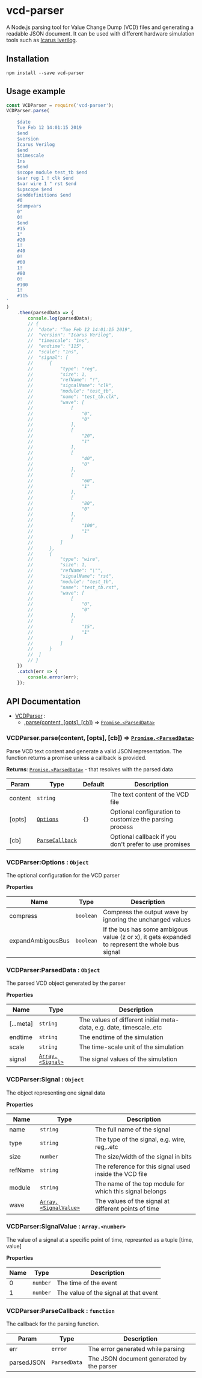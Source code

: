 # vcd-parser

A Node.js parsing tool for Value Change Dump (VCD) files and generating a readable JSON document. It can be used with different hardware simulation tools such as [Icarus Iverilog](http://iverilog.icarus.com).

## Installation

`npm install --save vcd-parser`

## Usage example

```javascript
const VCDParser = require('vcd-parser');
VCDParser.parse(
	`
	$date
	Tue Feb 12 14:01:15 2019
	$end
	$version
	Icarus Verilog
	$end
	$timescale
	1ns
	$end
	$scope module test_tb $end
	$var reg 1 ! clk $end
	$var wire 1 " rst $end
	$upscope $end
	$enddefinitions $end
	#0
	$dumpvars
	0"
	0!
	$end
	#15
	1"
	#20
	1!
	#40
	0!
	#60
	1!
	#80
	0!
	#100
	1!
	#115
`
)
	.then(parsedData => {
		console.log(parsedData);
		// {
		// 	"date": "Tue Feb 12 14:01:15 2019",
		// 	"version": "Icarus Verilog",
		// 	"timescale": "1ns",
		// 	"endtime": "115",
		// 	"scale": "1ns",
		// 	"signal": [
		// 		{
		// 			"type": "reg",
		// 			"size": 1,
		// 			"refName": "!",
		// 			"signalName": "clk",
		// 			"module": "test_tb",
		// 			"name": "test_tb.clk",
		// 			"wave": [
		// 				[
		// 					"0",
		// 					"0"
		// 				],
		// 				[
		// 					"20",
		// 					"1"
		// 				],
		// 				[
		// 					"40",
		// 					"0"
		// 				],
		// 				[
		// 					"60",
		// 					"1"
		// 				],
		// 				[
		// 					"80",
		// 					"0"
		// 				],
		// 				[
		// 					"100",
		// 					"1"
		// 				]
		// 			]
		// 		},
		// 		{
		// 			"type": "wire",
		// 			"size": 1,
		// 			"refName": "\"",
		// 			"signalName": "rst",
		// 			"module": "test_tb",
		// 			"name": "test_tb.rst",
		// 			"wave": [
		// 				[
		// 					"0",
		// 					"0"
		// 				],
		// 				[
		// 					"15",
		// 					"1"
		// 				]
		// 			]
		// 		}
		// 	]
		// }
	})
	.catch(err => {
		console.error(err);
	});
```

## API Documentation

-   [VCDParser](#VCDParser) :
    -   [.parse(content, [opts], [cb])](#VCDParser..parse) ⇒ [<code>Promise.&lt;ParsedData&gt;</code>](#VCDParser..ParsedData)

<a name="VCDParser..parse"></a>

### VCDParser.parse(content, [opts], [cb]) ⇒ [<code>Promise.&lt;ParsedData&gt;</code>](#VCDParser..ParsedData)

Parse VCD text content and generate a valid JSON representation.
The function returns a promise unless a callback is provided.

**Returns**: [<code>Promise.&lt;ParsedData&gt;</code>](#VCDParser..ParsedData) - that resolves with the parsed data

| Param   | Type                                                    | Default         | Description                                             |
| ------- | ------------------------------------------------------- | --------------- | ------------------------------------------------------- |
| content | <code>string</code>                                     |                 | The text content of the VCD file                        |
| [opts]  | [<code>Options</code>](#VCDParser..Options)             | <code>{}</code> | Optional configuration to customize the parsing process |
| [cb]    | [<code>ParseCallback</code>](#VCDParser..ParseCallback) | <code></code>   | Optional callback if you don't prefer to use promises   |

<a name="VCDParser..Options"></a>

### VCDParser:Options : <code>Object</code>

The optional configuration for the VCD parser

**Properties**

| Name              | Type                 | Description                                                                                     |
| ----------------- | -------------------- | ----------------------------------------------------------------------------------------------- |
| compress          | <code>boolean</code> | Compress the output wave by ignoring the unchanged values                                       |
| expandAmbigousBus | <code>boolean</code> | If the bus has some ambigous value (z or x), it gets expanded to represent the whole bus signal |

<a name="VCDParser..ParsedData"></a>

### VCDParser:ParsedData : <code>Object</code>

The parsed VCD object generated by the parser

**Properties**

| Name      | Type                                                    | Description                                                          |
| --------- | ------------------------------------------------------- | -------------------------------------------------------------------- |
| [...meta] | <code>string</code>                                     | The values of different initial meta-data, e.g. date, timescale..etc |
| endtime   | <code>string</code>                                     | The endtime of the simulation                                        |
| scale     | <code>string</code>                                     | The time-scale unit of the simulation                                |
| signal    | [<code>Array.&lt;Signal&gt;</code>](#VCDParser..Signal) | The signal values of the simulation                                  |

<a name="VCDParser..Signal"></a>

### VCDParser:Signal : <code>Object</code>

The object representing one signal data

**Properties**

| Name    | Type                                                              | Description                                              |
| ------- | ----------------------------------------------------------------- | -------------------------------------------------------- |
| name    | <code>string</code>                                               | The full name of the signal                              |
| type    | <code>string</code>                                               | The type of the signal, e.g. wire, reg,..etc             |
| size    | <code>number</code>                                               | The size/width of the signal in bits                     |
| refName | <code>string</code>                                               | The reference for this signal used inside the VCD file   |
| module  | <code>string</code>                                               | The name of the top module for which this signal belongs |
| wave    | [<code>Array.&lt;SignalValue&gt;</code>](#VCDParser..SignalValue) | The values of the signal at different points of time     |

<a name="VCDParser..SignalValue"></a>

### VCDParser:SignalValue : <code>Array.&lt;number&gt;</code>

The value of a signal at a specific point of time, represnted as a tuple [time, value]

**Properties**

| Name | Type                | Description                           |
| ---- | ------------------- | ------------------------------------- |
| 0    | <code>number</code> | The time of the event                 |
| 1    | <code>number</code> | The value of the signal at that event |

<a name="VCDParser..ParseCallback"></a>

### VCDParser:ParseCallback : <code>function</code>

The callback for the parsing function.

| Param      | Type                    | Description                               |
| ---------- | ----------------------- | ----------------------------------------- |
| err        | <code>error</code>      | The error generated while parsing         |
| parsedJSON | <code>ParsedData</code> | The JSON document generated by the parser |
